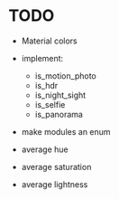 # TODO

* Material colors
* implement:
    * is_motion_photo
    * is_hdr
    * is_night_sight
    * is_selfie
    * is_panorama
* make modules an enum

* average hue
* average saturation
* average lightness